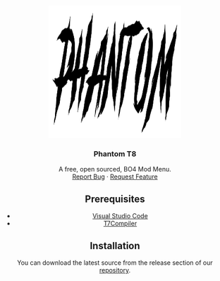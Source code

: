<div id="top"></div>

<br />
<div align="center">
  <a href="https://github.com/Lurkzy/phantom-t8">
    <img src="images/preview.png" alt="Logo" width="300" height="300">
  </a>
  <h3 align="center">Phantom T8</h3>

  <p align="center">
	A free, open sourced, BO4 Mod Menu.
    <br />
    <a href="https://github.com/Lurkzy/phantom-t8/issues">Report Bug</a>
    ·
    <a href="https://github.com/Lurkzy/phantom-t8/issues">Request Feature</a>
  </p>
    
  ## Prerequisites
  <ul>
      <li><a href='https://github.com/Lurkzy/phantom-t8/releases'>Visual Studio Code</a></li>
      <li><a href='https://github.com/Lurkzy/phantom-t8/releases'>T7Compiler</a></li>
  </ul>

  ## Installation
  You can download the latest source from the release section of our <a href='https://github.com/Lurkzy/phantom-t8/releases'>repository</a>.
</div>
